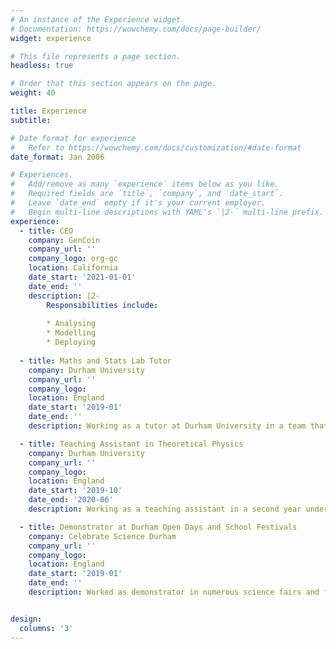 ```yaml
---
# An instance of the Experience widget.
# Documentation: https://wowchemy.com/docs/page-builder/
widget: experience

# This file represents a page section.
headless: true

# Order that this section appears on the page.
weight: 40

title: Experience
subtitle:

# Date format for experience
#   Refer to https://wowchemy.com/docs/customization/#date-format
date_format: Jan 2006

# Experiences.
#   Add/remove as many `experience` items below as you like.
#   Required fields are `title`, `company`, and `date_start`.
#   Leave `date_end` empty if it's your current employer.
#   Begin multi-line descriptions with YAML's `|2-` multi-line prefix.
experience:
  - title: CEO
    company: GenCoin
    company_url: ''
    company_logo: org-gc
    location: California
    date_start: '2021-01-01'
    date_end: ''
    description: |2-
        Responsibilities include:
        
        * Analysing
        * Modelling
        * Deploying
        
  - title: Maths and Stats Lab Tutor
    company: Durham University 
    company_url: ''
    company_logo: 
    location: England
    date_start: '2019-01'
    date_end: ''
    description: Working as a tutor at Durham University in a team that provides help in mathematics and statistics to undergraduates of all departments.

  - title: Teaching Assistant in Theoretical Physics
    company: Durham University 
    company_url: ''
    company_logo: 
    location: England
    date_start: '2019-10'
    date_end: '2020-06'
    description: Working as a teaching assistant in a second year undergraduate course in theoretical physics, directing weekly workshops to help students consolidate the lectures’ material and solve new problems.

  - title: Demonstrator at Durham Open Days and School Festivals
    company: Celebrate Science Durham 
    company_url: ''
    company_logo: 
    location: England
    date_start: '2019-01'
    date_end: ''
    description: Worked as demonstrator in numerous science fairs and festivals, doing science outreach for kids and young adults of ages ranging from 8 to 18 years old. Some of the events include Celebrate Science, School Science Festival (both held in Durham City) and numerous open days for the university’s perspective students.


design:
  columns: '3'
---
```

